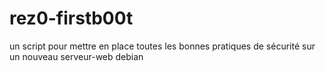 # rez0-firstb00t
un script pour mettre en place toutes les bonnes pratiques de sécurité sur un nouveau serveur-web debian
